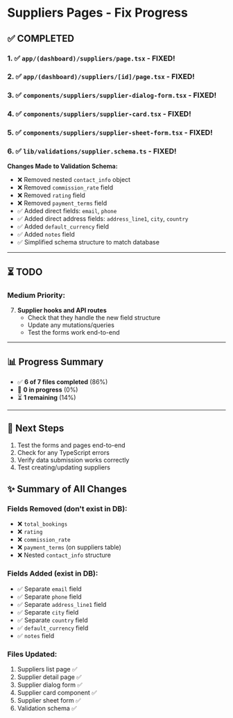 # Suppliers Pages - Fix Progress

## ✅ COMPLETED

### 1. ✅ `app/(dashboard)/suppliers/page.tsx` - FIXED!
### 2. ✅ `app/(dashboard)/suppliers/[id]/page.tsx` - FIXED!
### 3. ✅ `components/suppliers/supplier-dialog-form.tsx` - FIXED!
### 4. ✅ `components/suppliers/supplier-card.tsx` - FIXED!
### 5. ✅ `components/suppliers/supplier-sheet-form.tsx` - FIXED!
### 6. ✅ `lib/validations/supplier.schema.ts` - FIXED!

**Changes Made to Validation Schema:**
- ❌ Removed nested `contact_info` object
- ❌ Removed `commission_rate` field
- ❌ Removed `rating` field
- ❌ Removed `payment_terms` field
- ✅ Added direct fields: `email`, `phone`
- ✅ Added direct address fields: `address_line1`, `city`, `country`
- ✅ Added `default_currency` field
- ✅ Added `notes` field
- ✅ Simplified schema structure to match database

---

## ⏳ TODO

### Medium Priority:

7. **Supplier hooks and API routes**
   - Check that they handle the new field structure
   - Update any mutations/queries
   - Test the forms work end-to-end

---

## 📊 Progress Summary

- ✅ **6 of 7 files completed** (86%)
- 🔄 **0 in progress** (0%)
- ⏳ **1 remaining** (14%)

---

## 🎯 Next Steps

1. Test the forms and pages end-to-end
2. Check for any TypeScript errors
3. Verify data submission works correctly
4. Test creating/updating suppliers

## ✨ Summary of All Changes

### Fields Removed (don't exist in DB):
- ❌ `total_bookings`
- ❌ `rating`
- ❌ `commission_rate`
- ❌ `payment_terms` (on suppliers table)
- ❌ Nested `contact_info` structure

### Fields Added (exist in DB):
- ✅ Separate `email` field
- ✅ Separate `phone` field
- ✅ Separate `address_line1` field
- ✅ Separate `city` field
- ✅ Separate `country` field
- ✅ `default_currency` field
- ✅ `notes` field

### Files Updated:
1. Suppliers list page ✅
2. Supplier detail page ✅
3. Supplier dialog form ✅
4. Supplier card component ✅
5. Supplier sheet form ✅
6. Validation schema ✅
